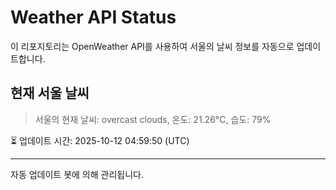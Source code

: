 
# Weather API Status

이 리포지토리는 OpenWeather API를 사용하여 서울의 날씨 정보를 자동으로 업데이트합니다.

## 현재 서울 날씨
> 서울의 현재 날씨: overcast clouds, 온도: 21.26°C, 습도: 79%

⏳ 업데이트 시간: 2025-10-12 04:59:50 (UTC)

---
자동 업데이트 봇에 의해 관리됩니다.
